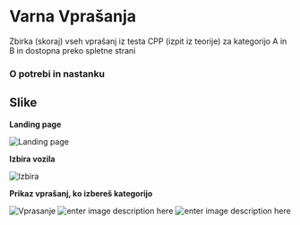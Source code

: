
# Varna Vprašanja

Zbirka (skoraj) vseh vprašanj iz testa CPP (izpit iz teorije) za kategorijo A in B in dostopna preko spletne strani

  
  

### O potrebi in nastanku

  
  

## Slike
**Landing page**  

![Landing page](https://i.ibb.co/Jkxd9vM/Screenshot-2023-09-19-at-22-58-07.png)

**Izbira vozila**  

![Izbira](https://i.ibb.co/zPcXxQX/Screenshot-2023-09-19-at-22-58-16.png)

**Prikaz vprašanj, ko izbereš kategorijo**  

![Vprasanje](https://i.ibb.co/WzVR2kC/Screenshot-2023-09-19-at-22-57-25.png)
![enter image description here](https://i.ibb.co/mFZ9nGD/Screenshot-2023-09-19-at-22-58-30.png)
![enter image description here](https://i.ibb.co/qg1pSj3/Screenshot-2023-09-19-at-22-57-46.png)
